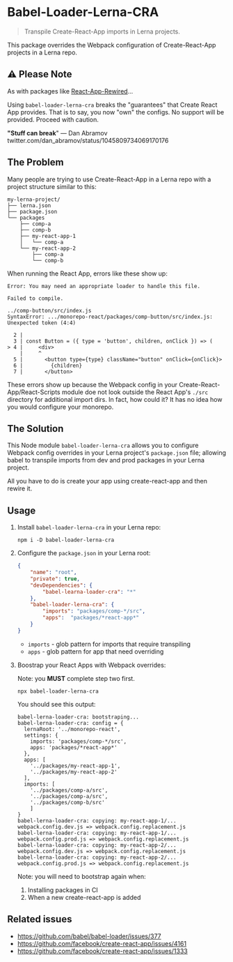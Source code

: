 # Babel-Loader-Lerna-CRA

> Transpile Create-React-App imports in Lerna projects.

This package overrides the Webpack configuration of Create-React-App projects in a Lerna repo.

## ⚠️ Please Note

As with packages like [React-App-Rewired]...

Using `babel-loader-lerna-cra` breaks the "guarantees" that Create React App provides. That is to say, you now "own" the configs. No support will be provided. Proceed with caution.

**"Stuff can break**" — Dan Abramov twitter.com/dan_abramov/status/1045809734069170176

## The Problem

Many people are trying to use Create-React-App in a Lerna repo with a project structure similar to this:

```shell
my-lerna-project/
├── lerna.json
├── package.json
└── packages
    ├── comp-a
    ├── comp-b
    ├── my-react-app-1
    │   └── comp-a
    └── my-react-app-2
        ├── comp-a
        └── comp-b
```


When running the React App, errors like these show up:

```
Error: You may need an appropriate loader to handle this file.
```

```shell
Failed to compile.

../comp-button/src/index.js
SyntaxError: .../monorepo-react/packages/comp-button/src/index.js: Unexpected token (4:4)

  2 |
  3 | const Button = ({ type = 'button', children, onClick }) => (
> 4 |     <div>
    |     ^
  5 |       <button type={type} className="button" onClick={onClick}>
  6 |         {children}
  7 |       </button>
```

These errors show up because the Webpack config in your Create-React-App/React-Scripts module doe not look outside the React App's `./src` directory for additional import dirs. In fact, how could it? It has no idea how you would configure your monorepo.

## The Solution

This Node module `babel-loader-lerna-cra` allows you to configure Webpack config overrides in your Lerna project's `package.json` file; allowing babel to transpile imports from dev and prod packages in your Lerna project.


All you have to do is create your app using create-react-app and then rewire it.

## Usage

1. Install `babel-loader-lerna-cra` in your Lerna repo:

    ```shell
    npm i -D babel-loader-lerna-cra
    ```

2. Configure the `package.json` in your Lerna root:

    ```json
    {
        "name": "root",
        "private": true,
        "devDependencies": {
            "babel-learna-loader-cra": "*"
        },
        "babel-loader-lerna-cra": {
            "imports": "packages/comp-*/src",
            "apps":  "packages/*react-app*"
        }
    }
    ```

    - `imports` - glob pattern for imports that require transpiling
    - `apps` - glob pattern for app that need overriding

3. Boostrap your React Apps with Webpack overrides:

    Note: you **MUST** complete step two first.

    ```shell
    npx babel-loader-lerna-cra
    ```

    You should see this output:

    ```shell
    babel-lerna-loader-cra: bootstraping...
    babel-lerna-loader-cra: config = {
      lernaRoot: '../monorepo-react',
      settings: {
        imports: 'packages/comp-*/src',
        apps: 'packages/*react-app*'
      },
      apps: [
        '../packages/my-react-app-1',
        '../packages/my-react-app-2'
      ],
      imports: [
        '../packages/comp-a/src',
        '../packages/comp-a/src',
        '../packages/comp-b/src'
        ]
    }
    babel-lerna-loader-cra: copying: my-react-app-1/... webpack.config.dev.js => webpack.config.replacement.js
    babel-lerna-loader-cra: copying: my-react-app-1/... webpack.config.prod.js => webpack.config.replacement.js
    babel-lerna-loader-cra: copying: my-react-app-2/... webpack.config.dev.js => webpack.config.replacement.js
    babel-lerna-loader-cra: copying: my-react-app-2/... webpack.config.prod.js => webpack.config.replacement.js
    ```

    Note: you will need to bootstrap again when: 
    
    1. Installing packages in CI
    2. When a new create-react-app is added

## Related issues

- https://github.com/babel/babel-loader/issues/377
- https://github.com/facebook/create-react-app/issues/4161
- https://github.com/facebook/create-react-app/issues/1333

[React-App-Rewired]: https://github.com/timarney/react-app-rewired "React App Reqired"